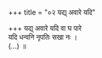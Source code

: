 +++
title = "०२ यद्य् अवारे यदि"

+++
यद्य् अवारे यदि वा घ पारे  
यदि धन्वनि नृपतिः सखा नः ।  
(…) ॥